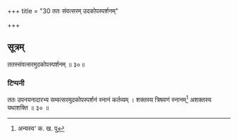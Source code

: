 +++
title = "30 ततः संवत्सरम् उदकोपस्पर्शनम्"

+++
## सूत्रम्
ततस्संवत्सरमुदकोपस्पर्शनम् ॥ ३०॥
### टिप्पनी
ततः उपनयनादारभ्य सम्वत्सरमुदकोपस्पर्शनं स्नानं कर्तव्यम् । शक्तस्य त्रिषवणं स्नानम्[^२] अशक्तस्य यथाशक्ति ॥ ३० ॥  

[^२]: अन्यस्य' क. ख. पु
